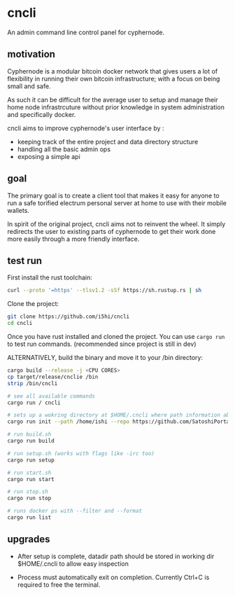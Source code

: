 # cncli

An admin command line control panel for cyphernode.

## motivation

Cyphernode is a modular bitcoin docker network that gives users a lot of flexibility in running their own bitcoin infrastructure; with a focus on being small and safe. 

As such it can be difficult for the average user to setup and manage their home node infrastrcuture without prior knowledge in system administration and specifically docker.

cncli aims to improve cyphernode's user interface by :

- keeping track of the entire project and data directory structure
- handling all the basic admin ops
- exposing a simple api

## goal

The primary goal is to create a client tool that makes it easy for anyone to run a safe torified electrum personal server at home to use with their mobile wallets.

In spirit of the original project, cncli aims not to reinvent the wheel. It simply redirects the user to existing parts of cyphernode to get their work done more easily through a more friendly interface.

## test run

First install the rust toolchain:

```bash
curl --proto '=https' --tlsv1.2 -sSf https://sh.rustup.rs | sh
```

Clone the project:

```bash
git clone https://github.com/i5hi/cncli
cd cncli
```

Once you have rust installed and cloned the project. You can use `cargo run` to test run commands. (recommended since project is still in dev)

ALTERNATIVELY, build the binary and move it to your /bin directory:

```bash
cargo build --release -j <CPU CORES>
cp target/release/cnclie /bin
strip /bin/cncli
```

```bash
# see all available commands
cargo run / cncli

# sets up a wokring directory at $HOME/.cncli where path information about cyphernode repo is cloned
cargo run init --path /home/ishi --repo https://github.com/SatoshiPortal/cyphernode.git

# run build.sh
cargo run build

# run setup.sh (works with flags like -irc too)
cargo run setup

# run start.sh
cargo run start

# run stop.sh
cargo run stop

# runs docker ps with --filter and --format
cargo run list
```


## upgrades

- After setup is complete, datadir path should be stored in working dir $HOME/.cncli to allow easy inspection

- Process must automatically exit on completion. Currently Ctrl+C is required to free the terminal.

